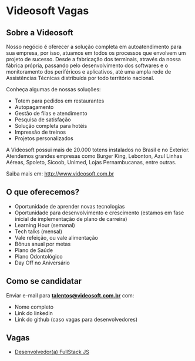 # Videosoft Vagas

## Sobre a Videosoft

Nosso negócio é oferecer a solução completa em autoatendimento para sua empresa, por isso, atuamos em todos os processos que envolvem um projeto de sucesso. Desde a fabricação dos terminais, através da nossa fábrica própria, passando pelo desenvolvimento dos softwares e o monitoramento dos periféricos e aplicativos, até uma ampla rede de Assistências Técnicas distribuída por todo território nacional.  

Conheça algumas de nossas soluções:
- Totem para pedidos em restaurantes
- Autopagamento
- Gestão de filas e atendimento
- Pesquisa de satisfação
- Solução completa para hotéis
- Impressão de treinos
- Projetos personalizados

A Videosoft possui mais de 20.000 totens instalados no Brasil e no Exterior. Atendemos grandes empresas como Burger King, Lebonton, Azul Linhas Aéreas, Spoleto, Sicoob, Unimed, Lojas Pernambucanas, entre outras.  

Saiba mais em: http://www.videosoft.com.br  


## O que oferecemos?

- Oportunidade de aprender novas tecnologias
- Oportunidade para desenvolvimento e crescimento (estamos em fase inicial de implementação de plano de carreira)
- Learning Hour (semanal)
- Tech talks (mensal)
- Vale refeição, ou vale alimentação
- Bônus anual por metas
- Plano de Saúde
- Plano Odontológico
- Day Off no Aniversário

## Como se candidatar

Enviar e-mail para **talentos@videosoft.com.br** com: 
- Nome completo
- Link do linkedin
- Link do github (caso vagas para desenvolvedores)

## Vagas 
- [Desenvolvedor(a) FullStack JS](/dev-full-js)

